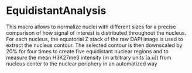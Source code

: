 # EquidistantAnalysis
This macro allows to normalize nuclei with different sizes for a precise comparison of how signal of interest is distributed throughout the nucleus. For each nucleus, the equatorial Z stack of the raw DAPI image is used to extract the nucleus contour. The selected contour is then downscaled by 20% for four times to create five equidistant nuclear regions  and to measure the mean H3K27me3 intensity (in arbitrary units [a.u]) from nucleus center to the nuclear periphery in an automatized way 
 
